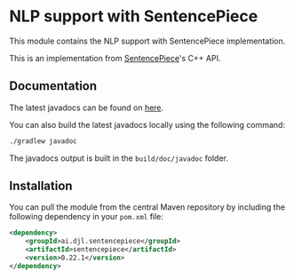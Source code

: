 # NLP support with SentencePiece

This module contains the NLP support with SentencePiece implementation.

This is an implementation from [SentencePiece](https://github.com/google/sentencepiece)'s C++ API.

## Documentation

The latest javadocs can be found on [here](https://javadoc.io/doc/ai.djl.sentencepiece/sentencepiece/latest/index.html).

You can also build the latest javadocs locally using the following command:

```sh
./gradlew javadoc
```
The javadocs output is built in the `build/doc/javadoc` folder.

## Installation

You can pull the module from the central Maven repository by including the following dependency in your `pom.xml` file:

```xml
<dependency>
    <groupId>ai.djl.sentencepiece</groupId>
    <artifactId>sentencepiece</artifactId>
    <version>0.22.1</version>
</dependency>
```
